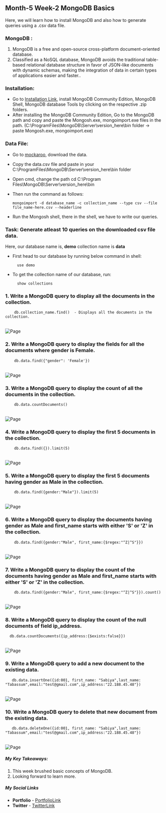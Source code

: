## Month-5 Week-2 MongoDB Basics

Here, we will learn how to install MongoDB and also how to generate queries using a .csv data file.


### MongoDB :
1. MongoDB is a free and open-source cross-platform document-oriented database.
2. Classified as a NoSQL database, MongoDB avoids the traditional table-based relational database structure in favor of JSON-like documents with dynamic schemas, making the integration of data in certain types of applications easier and faster..

### Installation:

- Go to [Installation Link](https://www.mongodb.com/try/download/database-tools), install MongoDB Community Edition, MongoDB Shell,  MongoDB database Tools by clicking on the respective .zip folders.
- After installing the MongoDB Community Edition, Go to the MongoDB path and copy and paste the Mongosh.exe, mongoimport.exe files in the path. (C:\ProgramFiles\MongoDB\Server\version_here\bin folder -> paste Mongosh.exe, mongoimport.exe)

### Data File:

- Go to [mockaroo](https://www.mockaroo.com/), download the data.
- Copy the data.csv file and paste in your C:\ProgramFiles\MongoDB\Server\version_here\bin folder
- Open cmd, change the path cd C:\Program Files\MongoDB\Server\version_here\bin
- Then run the command as follows:

      mongoimport -d database_name -c collection_name --type csv --file file_name-here.csv --headerline

- Run the Mongosh shell, there in the shell, we have to write our queries.

### Task: Generate atleast 10 queries on the downloaded csv file data.

Here, our database name is, **demo**  collection name is **data**

- First head to our database by running below command in shell:

        use demo

- To get the collection name of our database, run:

        show collections

### 1. Write a MongoDB query to display all the documents in the collection.

        db.collection_name.find()  - Displays all the documents in the collection.

<br/>
   <img src="https://github.com/shanolhere/CreWork/blob/main/week-20-MongoDB-Task/assets/query1.png" alt="Page">
<br/>

### 2.  Write a MongoDB query to display the fields for all the documents where gender is Female.

        db.data.find({"gender": 'Female'})

<br/>
   <img src="https://github.com/shanolhere/CreWork/blob/main/week-20-MongoDB-Task/assets/query2.png" alt="Page">
<br/>

### 3.  Write a MongoDB query to display the count of all the documents in the collection.

        db.data.countDocuments()

<br/>
   <img src="https://github.com/shanolhere/CreWork/blob/main/week-20-MongoDB-Task/assets/query3.png" alt="Page">
<br/>


### 4.  Write a MongoDB query to display the first 5 documents in the collection.

        db.data.find({}).limit(5)

<br/>
   <img src="https://github.com/shanolhere/CreWork/blob/main/week-20-MongoDB-Task/assets/query4.png" alt="Page">
<br/>

### 5.  Write a MongoDB query to display the first 5 documents having gender as Male in the collection.

        db.data.find({gender:"Male"}).limit(5)

<br/>
   <img src="https://github.com/shanolhere/CreWork/blob/main/week-20-MongoDB-Task/assets/query5.png" alt="Page">
<br/>

### 6.  Write a MongoDB query to display the documents having gender as Male and first_name starts with either 'S' or 'Z' in the collection.

        db.data.find({gender:"Male", first_name:{$regex:"^Z|^S"}})

<br/>
   <img src="https://github.com/shanolhere/CreWork/blob/main/week-20-MongoDB-Task/assets/query6.png" alt="Page">
<br/>


### 7.  Write a MongoDB query to display the count of the documents having gender as Male and first_name starts with either 'S' or 'Z' in the collection.

        db.data.find({gender:"Male", first_name:{$regex:"^Z|^S"}}).count()

<br/>
   <img src="https://github.com/shanolhere/CreWork/blob/main/week-20-MongoDB-Task/assets/query7.png" alt="Page">
<br/>


### 8.  Write a MongoDB query to display the count of the null documents of field ip_address.

      db.data.countDocuments({ip_address:{$exists:false}})

<br/>
   <img src="https://github.com/shanolhere/CreWork/blob/main/week-20-MongoDB-Task/assets/query8.png" alt="Page">
<br/>


### 9.  Write a MongoDB query to add a new document to the existing data.

       db.data.insertOne({id:001, first_name: "Sabiya",last_name: "Tabassum",email:"test@gmail.com",ip_address:"22.188.45.48"})

<br/>
   <img src="https://github.com/shanolhere/CreWork/blob/main/week-20-MongoDB-Task/assets/query9.png" alt="Page">
<br/>

### 10.  Write a MongoDB query to delete that new document from the existing data.

       db.data.deleteOne({id:001, first_name: "Sabiya",last_name: "Tabassum",email:"test@gmail.com",ip_address:"22.188.45.48"})

<br/>
   <img src="https://github.com/shanolhere/CreWork/blob/main/week-20-MongoDB-Task/assets/query10.png" alt="Page">
<br/>




##### **My Key Takeaways:**
1. This week brushed basic concepts of MongoDB.
2. Looking forward to learn more.

##### **My Social Links**

- **Portfolio**  - [PortfolioLink](https://sabiya.netlify.app/)
- **Twitter** - [TwitterLink](https://twitter.com/nerd_fswd)
